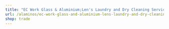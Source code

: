 ```yaml
---
title: "EC Work Glass & Aluminium;Len's Laundry and Dry Cleaning Service"
url: /alaminos/ec-work-glass-and-aluminium-lens-laundry-and-dry-cleaning-service/
shop: trade
---
```

